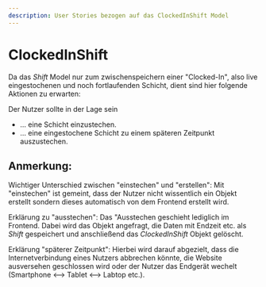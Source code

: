 ```yaml
---
description: User Stories bezogen auf das ClockedInShift Model
---
```


# ClockedInShift

Da das _Shift_ Model nur zum zwischenspeichern einer "Clocked-In", also live eingestochenen und noch fortlaufenden Schicht,
dient sind hier folgende Aktionen zu erwarten:

Der Nutzer sollte in der Lage sein

* ... eine Schicht einzustechen.
* ... eine eingestochene Schicht zu einem späteren Zeitpunkt auszustechen.

## Anmerkung:

Wichtiger Unterschied zwischen "einstechen" und "erstellen": Mit "einstechen" ist gemeint,
dass der Nutzer nicht wissentlich ein Objekt erstellt sondern dieses automatisch von dem Frontend erstellt wird.

Erklärung zu "ausstechen": Das "Ausstechen geschieht lediglich im Frontend.
Dabei wird das Objekt angefragt, die Daten mit Endzeit etc. als _Shift_ gespeichert und anschließend
das _ClockedInShift_ Objekt gelöscht.

Erklärung "späterer Zeitpunkt": Hierbei wird darauf abgezielt, dass die Internetverbindung
eines Nutzers abbrechen könnte, die Website ausversehen geschlossen wird oder der Nutzer das Endgerät
wechelt (Smartphone <--> Tablet <--> Labtop etc.).